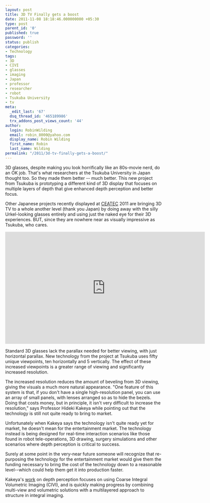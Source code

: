 ```yaml
---
layout: post
title: 3D TV Finally gets a boost
date: 2011-11-08 18:18:46.000000000 +05:30
type: post
parent_id: '0'
published: true
password: ''
status: publish
categories:
- Technology
tags:
- 3D
- CIVI
- glasses
- imaging
- Japan
- professor
- researcher
- robot
- Tsukuba University
- tv
meta:
  _edit_last: '67'
  dsq_thread_id: '465189986'
  trx_addons_post_views_count: '44'
author:
  login: RobinWilding
  email: robin_8000@yahoo.com
  display_name: Robin Wilding
  first_name: Robin
  last_name: Wilding
permalink: "/2011/3d-tv-finally-gets-a-boost/"
---
```

<p>3D glasses, despite making you look horrifically like an 80s-movie nerd, do an OK job. That's what researchers at the Tsukuba University in Japan thought too. So they made them better -- much better.  This new project from Tsukuba is prototyping a different kind of 3D display that focuses on multiple layers of depth that give enhanced depth perception and better focus. </p>
<p>Other Japanese projects recently displayed at <a href="http://www.ceatec.com/2011/en/">CEATEC</a> 2011 are bringing 3D TV to a whole another level (thank you Japan) by doing away with the silly Urkel-looking glasses entirely and using just the naked eye for their 3D experiences. BUT, since they are nowhere near as visually impressive as Tsukuba, who cares.</p>

<p><iframe width="640" height="360" src="http://www.youtube.com/embed/g4DpXDu72OE?hd=1" frameborder="0" allowfullscreen></iframe></p>
<p>Standard 3D glasses lack the parallax needed for better viewing, with just horizontal parallax. New technology from the project at Tsukuba uses fifty unique viewpoints, ten horizontally and 5 vertically. The effect of these increased viewpoints is a greater range of viewing and significantly increased resolution. </p>
<p>The increased resolution reduces the amount of beveling from 3D viewing, giving the visuals a much more natural appearance. "One feature of this system is that, if you don't have a single high-resolution panel, you can use an array of small panels, with lenses arranged so as to hide the bezels. Doing that costs money, but in principle, it isn't very difficult to increase the resolution," says Professor Hideki Kakeya while pointing out that the technology is still not quite ready to bring to market. </p>
<p>Unfortunately when Kakeya says the technology isn't quite ready yet for market, he doesn't mean for the entertainment market. The technology instead is being designed for real-time interaction scenarios like those found in robot tele-operations, 3D drawing, surgery simulations and other scenarios where depth perception is critical to success. </p>
<p>Surely at some point in the very-near future someone will recognize that re-purposing the technology for the entertainment market would give them the funding necessary to bring the cost of the technology down to a reasonable level--which could help them get it into production faster. </p>
<p>Kakeya's <a href="http://spiedigitallibrary.org/proceedings/resource/2/psisdg/8043/1/80430B_1">work</a> on depth perception focuses on using Coarse Integral Volumetric Imaging (CIVI), and is quickly making progress by combining multi-view and volumetric solutions with a multilayered approach to structure in integral imaging.</p>
